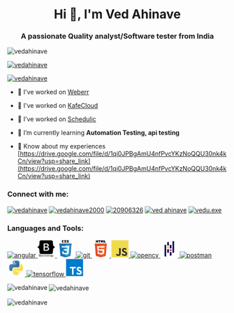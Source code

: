 <h1 align="center">Hi 👋, I'm Ved Ahinave</h1>
<h3 align="center">A passionate Quality analyst/Software tester from India</h3>

<p align="left"> <img src="https://komarev.com/ghpvc/?username=vedahinave&label=Profile%20views&color=0e75b6&style=flat" alt="vedahinave" /> </p>

<p align="left"> <a href="https://github.com/ryo-ma/github-profile-trophy"><img src="https://github-profile-trophy.vercel.app/?username=vedahinave" alt="vedahinave" /></a> </p>

<p align="left"> <a href="https://twitter.com/vedahinave" target="blank"><img src="https://img.shields.io/twitter/follow/vedahinave?logo=twitter&style=for-the-badge" alt="vedahinave" /></a> </p>

- 🔭 I've worked on [Weberr](https://weberr.com/)
- 🔭 I've worked on [KafeCloud](https://www.kafecloud.com/)
- 🔭 I've worked on [Schedulic](https://app.schedulic.com/)

- 🌱 I’m currently learning **Automation Testing, api testing**

- 📄 Know about my experiences [https://drive.google.com/file/d/1qi0JPBgAmU4nfPvcYKzNoQQU30nk4kCn/view?usp=share_link](https://drive.google.com/file/d/1qi0JPBgAmU4nfPvcYKzNoQQU30nk4kCn/view?usp=share_link)

<h3 align="left">Connect with me:</h3>
<p align="left">
<a href="https://twitter.com/vedahinave" target="blank"><img align="center" src="https://raw.githubusercontent.com/rahuldkjain/github-profile-readme-generator/master/src/images/icons/Social/twitter.svg" alt="vedahinave" height="30" width="40" /></a>
<a href="https://linkedin.com/in/vedahinave2000" target="blank"><img align="center" src="https://raw.githubusercontent.com/rahuldkjain/github-profile-readme-generator/master/src/images/icons/Social/linked-in-alt.svg" alt="vedahinave2000" height="30" width="40" /></a>
<a href="https://stackoverflow.com/users/20906326" target="blank"><img align="center" src="https://raw.githubusercontent.com/rahuldkjain/github-profile-readme-generator/master/src/images/icons/Social/stack-overflow.svg" alt="20906326" height="30" width="40" /></a>
<a href="https://fb.com/ved ahinave" target="blank"><img align="center" src="https://raw.githubusercontent.com/rahuldkjain/github-profile-readme-generator/master/src/images/icons/Social/facebook.svg" alt="ved ahinave" height="30" width="40" /></a>
<a href="https://instagram.com/vedu.exe" target="blank"><img align="center" src="https://raw.githubusercontent.com/rahuldkjain/github-profile-readme-generator/master/src/images/icons/Social/instagram.svg" alt="vedu.exe" height="30" width="40" /></a>
</p>

<h3 align="left">Languages and Tools:</h3>
<p align="left"> <a href="https://angular.io" target="_blank" rel="noreferrer"> <img src="https://angular.io/assets/images/logos/angular/angular.svg" alt="angular" width="40" height="40"/> </a> <a href="https://getbootstrap.com" target="_blank" rel="noreferrer"> <img src="https://raw.githubusercontent.com/devicons/devicon/master/icons/bootstrap/bootstrap-plain-wordmark.svg" alt="bootstrap" width="40" height="40"/> </a> <a href="https://www.w3schools.com/css/" target="_blank" rel="noreferrer"> <img src="https://raw.githubusercontent.com/devicons/devicon/master/icons/css3/css3-original-wordmark.svg" alt="css3" width="40" height="40"/> </a> <a href="https://git-scm.com/" target="_blank" rel="noreferrer"> <img src="https://www.vectorlogo.zone/logos/git-scm/git-scm-icon.svg" alt="git" width="40" height="40"/> </a> <a href="https://www.w3.org/html/" target="_blank" rel="noreferrer"> <img src="https://raw.githubusercontent.com/devicons/devicon/master/icons/html5/html5-original-wordmark.svg" alt="html5" width="40" height="40"/> </a> <a href="https://developer.mozilla.org/en-US/docs/Web/JavaScript" target="_blank" rel="noreferrer"> <img src="https://raw.githubusercontent.com/devicons/devicon/master/icons/javascript/javascript-original.svg" alt="javascript" width="40" height="40"/> </a> <a href="https://opencv.org/" target="_blank" rel="noreferrer"> <img src="https://www.vectorlogo.zone/logos/opencv/opencv-icon.svg" alt="opencv" width="40" height="40"/> </a> <a href="https://pandas.pydata.org/" target="_blank" rel="noreferrer"> <img src="https://raw.githubusercontent.com/devicons/devicon/2ae2a900d2f041da66e950e4d48052658d850630/icons/pandas/pandas-original.svg" alt="pandas" width="40" height="40"/> </a> <a href="https://postman.com" target="_blank" rel="noreferrer"> <img src="https://www.vectorlogo.zone/logos/getpostman/getpostman-icon.svg" alt="postman" width="40" height="40"/> </a> <a href="https://www.python.org" target="_blank" rel="noreferrer"> <img src="https://raw.githubusercontent.com/devicons/devicon/master/icons/python/python-original.svg" alt="python" width="40" height="40"/> </a> <a href="https://www.tensorflow.org" target="_blank" rel="noreferrer"> <img src="https://www.vectorlogo.zone/logos/tensorflow/tensorflow-icon.svg" alt="tensorflow" width="40" height="40"/> </a> <a href="https://www.typescriptlang.org/" target="_blank" rel="noreferrer"> <img src="https://raw.githubusercontent.com/devicons/devicon/master/icons/typescript/typescript-original.svg" alt="typescript" width="40" height="40"/> </a> </p>

<p><img align="left" src="https://github-readme-stats.vercel.app/api/top-langs?username=vedahinave&show_icons=true&locale=en&layout=compact" alt="vedahinave" /></p>

<p>&nbsp;<img align="center" src="https://github-readme-stats.vercel.app/api?username=vedahinave&show_icons=true&locale=en" alt="vedahinave" /></p>

<p><img align="center" src="https://github-readme-streak-stats.herokuapp.com/?user=vedahinave&" alt="vedahinave" /></p>

